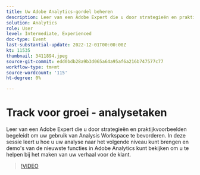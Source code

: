 ```yaml
---
title: Uw Adobe Analytics-gordel beheren
description: Leer van een Adobe Expert die u door strategieën en praktijkvoorbeelden begeleidt om uw gebruik van Analysis Workspace te bevorderen. In deze sessie leert u hoe u uw analyse naar het volgende niveau kunt brengen en demo's van de nieuwste functies in Adobe Analytics kunt bekijken om u te helpen bij het maken van uw verhaal voor de klant.
solution: Analytics
role: User
level: Intermediate, Experienced
doc-type: Event
last-substantial-update: 2022-12-01T00:00:00Z
kt: 11535
thumbnail: 3411894.jpeg
source-git-commit: edd0bdb28a9b3d065a64a95af6a216b747577c77
workflow-type: tm+mt
source-wordcount: '115'
ht-degree: 0%

---
```


# Track voor groei - analysetaken

Leer van een Adobe Expert die u door strategieën en praktijkvoorbeelden begeleidt om uw gebruik van Analysis Workspace te bevorderen. In deze sessie leert u hoe u uw analyse naar het volgende niveau kunt brengen en demo&#39;s van de nieuwste functies in Adobe Analytics kunt bekijken om u te helpen bij het maken van uw verhaal voor de klant.

>[!VIDEO](https://video.tv.adobe.com/v/3411894/?quality=12&learn=on)
